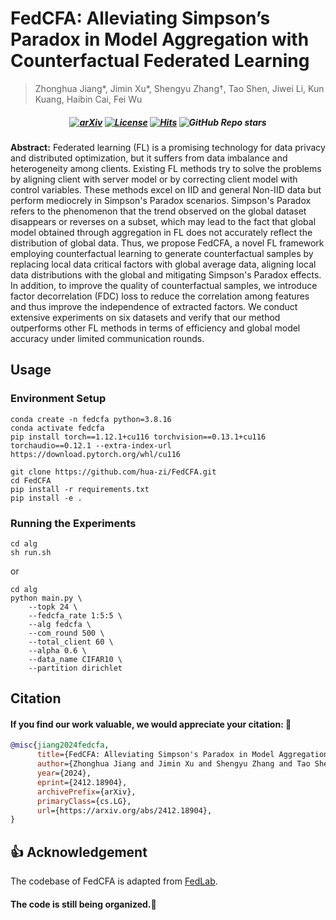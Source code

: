 # FedCFA: Alleviating Simpson’s Paradox in Model Aggregation with Counterfactual Federated Learning
> Zhonghua Jiang*, Jimin Xu*, Shengyu Zhang†, Tao Shen, Jiwei Li, Kun Kuang, Haibin Cai, Fei Wu

<h5 align=center>

[![arXiv](https://img.shields.io/badge/Arxiv-2412.18904-red?logo=arxiv&label=Arxiv&color=red)](https://arxiv.org/abs/2412.18904)
[![License](https://img.shields.io/badge/Code%20License-MIT%20License-yellow)](https://github.com/hua-zi/FedCFA/blob/main/LICENSE)
[![Hits](https://hits.seeyoufarm.com/api/count/incr/badge.svg?url=https%3A%2F%2Fgithub.com%2Fhua-zi%2FFedCFA&count_bg=%2379C83D&title_bg=%23555555&icon=&icon_color=%23E7E7E7&title=Visitor&edge_flat=false)](https://hits.seeyoufarm.com)
![GitHub Repo stars](https://img.shields.io/github/stars/hua-zi/FedCFA)
</h5>

**Abstract:** Federated learning (FL) is a promising technology for data privacy and distributed optimization, but it suffers from data imbalance and heterogeneity among clients. Existing FL methods try to solve the problems by aligning client with server model or by correcting client model with control variables. These methods excel on IID and general Non-IID data but perform mediocrely in Simpson's Paradox scenarios. Simpson's Paradox refers to the phenomenon that the trend observed on the global dataset disappears or reverses on a subset, which may lead to the fact that global model obtained through aggregation in FL does not accurately reflect the distribution of global data. Thus, we propose FedCFA, a novel FL framework employing counterfactual learning to generate counterfactual samples by replacing local data critical factors with global average data, aligning local data distributions with the global and mitigating Simpson's Paradox effects. In addition, to improve the quality of counterfactual samples, we introduce factor decorrelation (FDC) loss to reduce the correlation among features and thus improve the independence of extracted factors. We conduct extensive experiments on six datasets and verify that our method outperforms other FL methods in terms of efficiency and global model accuracy under limited communication rounds.

## Usage

### Environment Setup
```
conda create -n fedcfa python=3.8.16
conda activate fedcfa
pip install torch==1.12.1+cu116 torchvision==0.13.1+cu116 torchaudio==0.12.1 --extra-index-url https://download.pytorch.org/whl/cu116

git clone https://github.com/hua-zi/FedCFA.git
cd FedCFA
pip install -r requirements.txt
pip install -e .
```

### Running the Experiments
```
cd alg
sh run.sh
```
or
```
cd alg
python main.py \
    --topk 24 \
    --fedcfa_rate 1:5:5 \
    --alg fedcfa \
    --com_round 500 \
    --total_client 60 \
    --alpha 0.6 \
    --data_name CIFAR10 \
    --partition dirichlet
```
## Citation

#### If you find our work valuable, we would appreciate your citation: 🎈

```bibtex
@misc{jiang2024fedcfa,
      title={FedCFA: Alleviating Simpson's Paradox in Model Aggregation with Counterfactual Federated Learning}, 
      author={Zhonghua Jiang and Jimin Xu and Shengyu Zhang and Tao Shen and Jiwei Li and Kun Kuang and Haibin Cai and Fei Wu},
      year={2024},
      eprint={2412.18904},
      archivePrefix={arXiv},
      primaryClass={cs.LG},
      url={https://arxiv.org/abs/2412.18904}, 
}
```

## 👍 Acknowledgement
The codebase of FedCFA is adapted from [FedLab](https://github.com/SMILELab-FL/FedLab).

#### The code is still being organized.🚧
